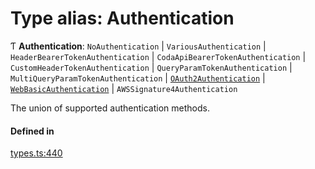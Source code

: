 # Type alias: Authentication

Ƭ **Authentication**: `NoAuthentication` \| `VariousAuthentication` \| `HeaderBearerTokenAuthentication` \| `CodaApiBearerTokenAuthentication` \| `CustomHeaderTokenAuthentication` \| `QueryParamTokenAuthentication` \| `MultiQueryParamTokenAuthentication` \| [`OAuth2Authentication`](../interfaces/OAuth2Authentication.md) \| [`WebBasicAuthentication`](../interfaces/WebBasicAuthentication.md) \| `AWSSignature4Authentication`

The union of supported authentication methods.

#### Defined in

[types.ts:440](https://github.com/coda/packs-sdk/blob/main/types.ts#L440)
